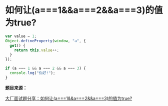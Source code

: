 # 如何让(a===1&&a===2&&a===3)的值为true?

```js
var value = 1;
Object.defineProperty(window, "a", {
  get() {
    return this.value++;
  }
});

if (a === 1 && a === 2 && a === 3) {
  console.log("你好!");
}
```

**题目来源：**

[大厂面试题分享：如何让(a===1&&a===2&&a===3)的值为true?](https://juejin.im/post/5e66dc416fb9a07cab3aaa0a)
